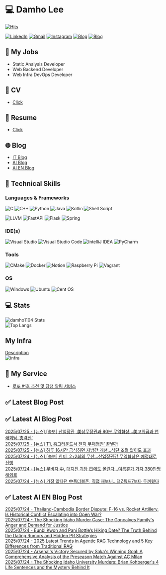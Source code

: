 
# 💻 Damho Lee

[![Hits](https://hits.seeyoufarm.com/api/count/incr/badge.svg?url=https%3A%2F%2Fgithub.com%2Fdamho1104&count_bg=%233D9CC8&title_bg=%23555555&icon=&icon_color=%23E7E7E7&title=hits&edge_flat=false)](https://hits.seeyoufarm.com)  

[![LinkedIn](https://img.shields.io/badge/Linkedin-%230077B5.svg?style=flat&logo=linkedin&logoColor=white)](https://www.linkedin.com/in/damho1104/)
[![Gmail](https://img.shields.io/badge/Gmail-D14836?style=flat&logo=gmail&logoColor=white)](mailto:damho1104@gmail.com)
[![Instagram](https://img.shields.io/badge/Instargram-%23E4405F.svg?style=flat&logo=Instagram&logoColor=white)](https://www.instagram.com/damho1104/)
[![Blog](https://img.shields.io/badge/Blog-%23000000.svg?style=flat&logo=Tistory&logoColor=white)](https://dmomo.co.kr/)
[![Blog](https://img.shields.io/badge/Blog-%23000000.svg?style=flat&logo=WordPress&logoColor=white)](https://blog.ai.dmomo.co.kr/)

## 📃 My Jobs
- Static Analysis Developer
- Web Backend Developer
- Web Infra DevOps Developer

## 📰 CV
- [Click](https://resume.dmomo.net/damho.lee/resume)  

## 📘 Resume
- [Click](https://damho1104.notion.site/8af3191b9815406d95708d9a0cea5a9e)  

## 🌐 Blog
- [IT Blog](https://dmomo.co.kr/)
- [AI Blog](https://blog.ai.dmomo.co.kr/)
- [AI EN Blog](https://ai.trend.dmomo.co.kr/)

## 💪 Technical Skills
### Languages & Frameworks
![C](https://img.shields.io/badge/c-%2300599C.svg?style=flat&logo=c&logoColor=white)
![C++](https://img.shields.io/badge/c++-%2300599C.svg?style=flat&logo=c%2B%2B&logoColor=white)
![Python](https://img.shields.io/badge/Python-3776AB.svg?&style=flat&logo=Python&logoColor=white)
![Java](https://img.shields.io/badge/java-%23ED8B00.svg?style=flat&logo=openjdk&logoColor=white)
![Kotlin](https://img.shields.io/badge/Kotlin-%237F52FF.svg?style=flat&logo=Kotlin&logoColor=white)
![Shell Script](https://img.shields.io/badge/Shell_script-%23121011.svg?style=flat&logo=gnu-bash&logoColor=white)  
  
![LLVM](https://img.shields.io/badge/LLVM/Clang-000B1D.svg?&style=flat&logo=LLVM&logoColor=white)
![FastAPI](https://img.shields.io/badge/FastAPI-005571?style=flat&logo=fastapi)
![Flask](https://img.shields.io/badge/Flask-%23000.svg?style=flat&logo=flask&logoColor=white)
![Spring](https://img.shields.io/badge/Springboot-%236DB33F.svg?style=flat&logo=spring&logoColor=white)
  
  
### IDE(s)
![Visual Studio](https://img.shields.io/badge/Visual%20Studio-5C2D91.svg?style=flat&logo=visual-studio&logoColor=white) 
![Visual Studio Code](https://img.shields.io/badge/Visual%20Studio%20Code-0078d7.svg?style=flat&logo=visual-studio-code&logoColor=white)
![IntelliJ IDEA](https://img.shields.io/badge/IntelliJIDEA-000000.svg?style=flat&logo=intellij-idea&logoColor=white) 
![PyCharm](https://img.shields.io/badge/PyCharm-143?style=flat&logo=pycharm&logoColor=black&color=black&labelColor=green) 


### Tools
![CMake](https://img.shields.io/badge/CMake-%23008FBA.svg?style=flat&logo=cmake&logoColor=white)
![Docker](https://img.shields.io/badge/docker-%230db7ed.svg?style=flat&logo=docker&logoColor=white)
![Notion](https://img.shields.io/badge/Notion-%23000000.svg?style=flat&logo=notion&logoColor=white)
![Raspberry Pi](https://img.shields.io/badge/-RaspberryPi-C51A4A?style=flat&logo=Raspberry-Pi)
![Vagrant](https://img.shields.io/badge/Vagrant-%231563FF.svg?style=flat&logo=vagrant&logoColor=white)


### OS
![Windows](https://img.shields.io/badge/Windows-0078D6?style=flat&logo=windows&logoColor=white)
![Ubuntu](https://img.shields.io/badge/Ubuntu-E95420?style=flat&logo=ubuntu&logoColor=white)
![Cent OS](https://img.shields.io/badge/Cent%20OS-002260?style=flat&logo=centos&logoColor=F0F0F0)


## :computer: Stats
![damho1104 Stats](https://github-readme-stats.vercel.app/api?username=damho1104&hide=issues&show_icons=true&show=prs_merged,prs_merged_percentage&theme=chartreuse-dark)  
![Top Langs](https://github-readme-stats.vercel.app/api/top-langs/?username=damho1104&layout=compact&theme=chartreuse-dark)


## My Infra
[Description](https://dmomo.co.kr/444)  
![infra](https://nextcloud.dmomo.net/apps/files_sharing/publicpreview/EtWDB9RaEXyf4FT?file=/&fileId=142416&x=6016&y=3384&a=true&etag=eee0bc0c4308201c786211582fdbc678)  





## 📣 My Service
- [로또 번호 추천 및 당첨 알림 서비스](https://lotto.dmomo.co.kr/)  


## ✅ Latest Blog Post


## ✅ Latest AI Blog Post
[2025/07/25 - [뉴스] [속보] 산업장관, 美상무장관과 80분 무역협상…美고위급과 연쇄회담 ‘총력전’](https://blog.ai.dmomo.co.kr/news/6591) <br/>
[2025/07/25 - [뉴스] T1, 홈그라운드서 젠지 무패행진’ 끝낼까](https://blog.ai.dmomo.co.kr/news/6588) <br/>
[2025/07/25 - [뉴스] 하루 16시간 금식하면 지방간 개선…식단 조절 없이도 효과](https://blog.ai.dmomo.co.kr/news/6585) <br/>
[2025/07/24 - [뉴스] [속보] 한미, 2+2회의 무산…산업장관간 무역협상은 예정대로 진행](https://blog.ai.dmomo.co.kr/news/6582) <br/>
[2025/07/24 - [뉴스] 무비자 中, 대지진 괴담 日에도 몰린다…여름휴가 가자 380만명 해외로](https://blog.ai.dmomo.co.kr/news/6579) <br/>
[2025/07/24 - [뉴스] 가장 얇다던 中폴더블폰, 직접 재보니…갤Z폴드7보다 두꺼웠다](https://blog.ai.dmomo.co.kr/news/6576) <br/>

## ✅ Latest AI EN Blog Post
[2025/07/24 - Thailand-Cambodia Border Dispute: F-16 vs. Rocket Artillery, Is Historical Conflict Escalating into Open War?](https://ai.trend.dmomo.co.kr/2025/07/thailand-cambodia-border-dispute-f-16.html) <br/>
[2025/07/24 - The Shocking Idaho Murder Case: The Goncalves Family's Anger and Demand for Justice](https://ai.trend.dmomo.co.kr/2025/07/the-shocking-idaho-murder-case.html) <br/>
[2025/07/24 - Eunbi Kwon and Pani Bottle’s Hiking Date? The Truth Behind the Dating Rumors and Hidden PR Strategies](https://ai.trend.dmomo.co.kr/2025/07/eunbi-kwon-and-pani-bottles-hiking-date.html) <br/>
[2025/07/24 - 2025 Latest Trends in Agentic RAG Technology and 5 Key Differences from Traditional RAG](https://ai.trend.dmomo.co.kr/2025/07/2025-latest-trends-in-agentic-rag.html) <br/>
[2025/07/24 - Arsenal's Victory Secured by Saka's Winning Goal: A Comprehensive Analysis of the Preseason Match Against AC Milan](https://ai.trend.dmomo.co.kr/2025/07/arsenals-victory-secured-by-sakas.html) <br/>
[2025/07/24 - The Shocking Idaho University Murders: Brian Kohberger's 4 Life Sentences and the Mystery Behind It](https://ai.trend.dmomo.co.kr/2025/07/the-shocking-idaho-university-murders.html) <br/>

